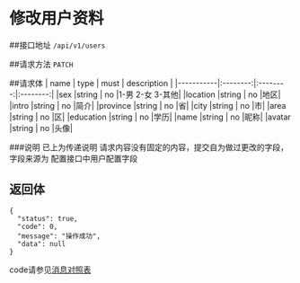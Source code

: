 # 修改用户资料

##接口地址
`/api/v1/users`

##请求方法
`PATCH`

##请求体
| name      | type     | must     | description |
|-----------|:--------:|:--------:|:--------:|
|sex        |string    | no     |1-男 2-女 3-其他|
|location   |string    | no     |地区|
|intro   |string    | no     |简介|
|province   |string    | no     |省|
|city   |string    | no     |市|
|area   |string    | no     |区|
|education   |string    | no     |学历|
|name   |string    | no     |昵称|
|avatar |string    | no     |头像|

###说明
已上为传递说明
请求内容没有固定的内容，提交自为做过更改的字段，字段来源为 配置接口中用户配置字段

## 返回体
```json5
{
  "status": true,
  "code": 0,
  "message": "操作成功",
  "data": null
}
```

code请参见[消息对照表](消息对照表.md)
